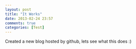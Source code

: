 ```yaml
---
layout: post
title: "It Works"
date: 2013-02-24 23:57
comments: true
categories: [Test]
---
```


Created a new blog hosted by github, lets see what this does :)
